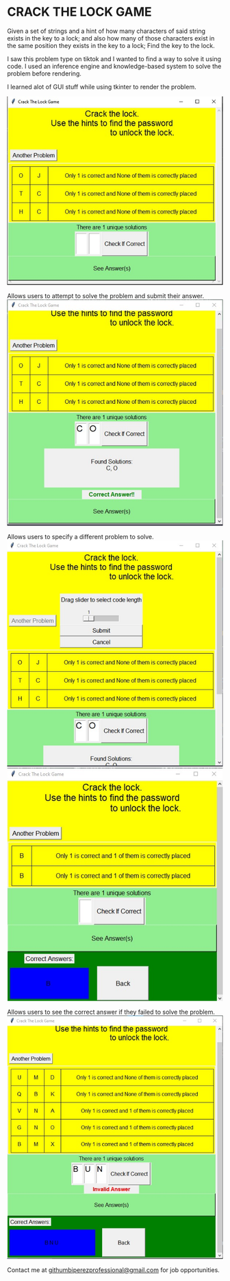 # CRACK THE LOCK GAME

Given a set of strings and a hint of how many characters of said string exists in the key to a lock; and also how many of those characters exist in the same position they exists in the key to a lock; Find the key to the lock.

I saw this problem type on tiktok and I wanted to find a way to solve it using code. I used an inference engine and knowledge-based system to solve the problem before rendering.

I learned alot of GUI stuff while using tkinter to render the problem.

![Screenshot of problem with no answer shown](assets/images/Screenshot3.jpg)

Allows users to attempt to solve the problem and submit their answer.
![Screenshot of problem with attempt on answer made](assets/images/Screenshot4.jpg)

Allows users to specify a different problem to solve.
![Screenshot showing user changing problem](assets/images/Screenshot6.jpg)
![Screenshot new problem](assets/images/Screenshot7.jpg)

Allows users to see the correct answer if they failed to solve the problem.
![Screenshot of hard problem](assets/images/Screenshot8.jpg)

Contact me at githumbiperezprofessional@gmail.com for job opportunities.